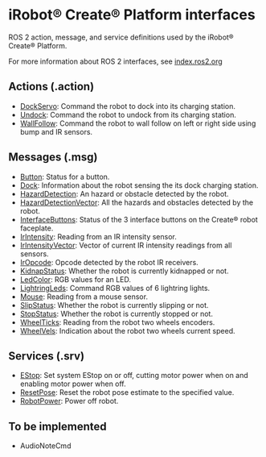 # iRobot® Create® Platform interfaces

ROS 2 action, message, and service definitions used by the iRobot® Create® Platform.

For more information about ROS 2 interfaces, see [index.ros2.org](https://index.ros.org/doc/ros2/Concepts/About-ROS-Interfaces/)

## Actions (.action)
* [DockServo](action/DockServo.action): Command the robot to dock into its charging station.
* [Undock](action/Undock.action): Command the robot to undock from its charging station.
* [WallFollow](action/WallFollow.action): Command the robot to wall follow on left or right side using bump and IR sensors.

## Messages (.msg)
* [Button](msg/Button.msg): Status for a button.
* [Dock](msg/Dock.msg): Information about the robot sensing the its dock charging station.
* [HazardDetection](msg/HazardDetection.msg): An hazard or obstacle detected by the robot.
* [HazardDetectionVector](msg/HazardDetectionVector.msg): All the hazards and obstacles detected by the robot.
* [InterfaceButtons](msg/InterfaceButtons.msg): Status of the 3 interface buttons on the Create® robot faceplate.
* [IrIntensity](msg/IrIntensity.msg): Reading from an IR intensity sensor.
* [IrIntensityVector](msg/IrIntensityVector.msg): Vector of current IR intensity readings from all sensors.
* [IrOpcode](msg/IrOpcode.msg): Opcode detected by the robot IR receivers.
* [KidnapStatus](msg/KidnapStatus.msg): Whether the robot is currently kidnapped or not.
* [LedColor](msg/LedColor.msg): RGB values for an LED.
* [LightringLeds](msg/LightringLeds.msg): Command RGB values of 6 lightring lights.
* [Mouse](msg/Mouse.msg): Reading from a mouse sensor.
* [SlipStatus](msg/SlipStatus.msg): Whether the robot is currently slipping or not.
* [StopStatus](msg/StopStatus.msg): Whether the robot is currently stopped or not.
* [WheelTicks](msg/WheelTicks.msg): Reading from the robot two wheels encoders.
* [WheelVels](msg/WheelVels.msg): Indication about the robot two wheels current speed.

## Services (.srv)
* [EStop](srv/EStop.srv): Set system EStop on or off, cutting motor power when on and enabling motor power when off.
* [ResetPose](src/ResetPose.srv): Reset the robot pose estimate to the specified value.
* [RobotPower](srv/RobotPower.srv): Power off robot.

## To be implemented
* AudioNoteCmd
